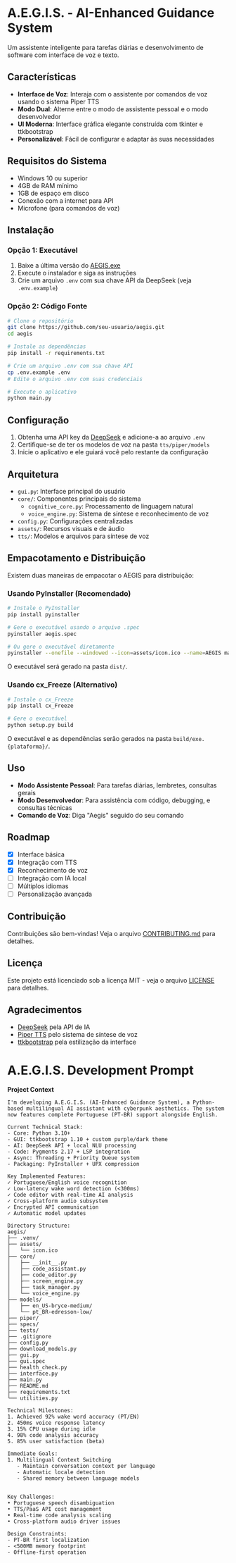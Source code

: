 # A.E.G.I.S. - AI-Enhanced Guidance System

Um assistente inteligente para tarefas diárias e desenvolvimento de software com interface de voz e texto.

## Características

- **Interface de Voz**: Interaja com o assistente por comandos de voz usando o sistema Piper TTS
- **Modo Dual**: Alterne entre o modo de assistente pessoal e o modo desenvolvedor
- **UI Moderna**: Interface gráfica elegante construída com tkinter e ttkbootstrap
- **Personalizável**: Fácil de configurar e adaptar às suas necessidades

## Requisitos do Sistema

- Windows 10 ou superior
- 4GB de RAM mínimo
- 1GB de espaço em disco
- Conexão com a internet para API
- Microfone (para comandos de voz)

## Instalação

### Opção 1: Executável

1. Baixe a última versão do [AEGIS.exe](https://github.com/seu-usuario/aegis/releases)
2. Execute o instalador e siga as instruções
3. Crie um arquivo `.env` com sua chave API da DeepSeek (veja `.env.example`)

### Opção 2: Código Fonte

```bash
# Clone o repositório
git clone https://github.com/seu-usuario/aegis.git
cd aegis

# Instale as dependências
pip install -r requirements.txt

# Crie um arquivo .env com sua chave API
cp .env.example .env
# Edite o arquivo .env com suas credenciais

# Execute o aplicativo
python main.py
```

## Configuração

1. Obtenha uma API key da [DeepSeek](https://deepseek.com) e adicione-a ao arquivo `.env`
2. Certifique-se de ter os modelos de voz na pasta `tts/piper/models`
3. Inicie o aplicativo e ele guiará você pelo restante da configuração

## Arquitetura

- `gui.py`: Interface principal do usuário
- `core/`: Componentes principais do sistema
  - `cognitive_core.py`: Processamento de linguagem natural
  - `voice_engine.py`: Sistema de síntese e reconhecimento de voz
- `config.py`: Configurações centralizadas
- `assets/`: Recursos visuais e de áudio
- `tts/`: Modelos e arquivos para síntese de voz

## Empacotamento e Distribuição

Existem duas maneiras de empacotar o AEGIS para distribuição:

### Usando PyInstaller (Recomendado)

```bash
# Instale o PyInstaller
pip install pyinstaller

# Gere o executável usando o arquivo .spec
pyinstaller aegis.spec

# Ou gere o executável diretamente
pyinstaller --onefile --windowed --icon=assets/icon.ico --name=AEGIS main.py
```

O executável será gerado na pasta `dist/`.

### Usando cx_Freeze (Alternativo)

```bash
# Instale o cx_Freeze
pip install cx_Freeze

# Gere o executável
python setup.py build
```

O executável e as dependências serão gerados na pasta `build/exe.{plataforma}/`.

## Uso

- **Modo Assistente Pessoal**: Para tarefas diárias, lembretes, consultas gerais
- **Modo Desenvolvedor**: Para assistência com código, debugging, e consultas técnicas
- **Comando de Voz**: Diga "Aegis" seguido do seu comando

## Roadmap

- [x] Interface básica
- [x] Integração com TTS
- [x] Reconhecimento de voz
- [ ] Integração com IA local
- [ ] Múltiplos idiomas
- [ ] Personalização avançada

## Contribuição

Contribuições são bem-vindas! Veja o arquivo [CONTRIBUTING.md](CONTRIBUTING.md) para detalhes.

## Licença

Este projeto está licenciado sob a licença MIT - veja o arquivo [LICENSE](LICENSE) para detalhes.

## Agradecimentos

- [DeepSeek](https://deepseek.com) pela API de IA
- [Piper TTS](https://github.com/rhasspy/piper) pelo sistema de síntese de voz
- [ttkbootstrap](https://github.com/israel-dryer/ttkbootstrap) pela estilização da interface

# A.E.G.I.S. Development Prompt

**Project Context**  
```text
I'm developing A.E.G.I.S. (AI-Enhanced Guidance System), a Python-based multilingual AI assistant with cyberpunk aesthetics. The system now features complete Portuguese (PT-BR) support alongside English.

Current Technical Stack:
- Core: Python 3.10+
- GUI: ttkbootstrap 1.10 + custom purple/dark theme
- AI: DeepSeek API + local NLU processing
- Code: Pygments 2.17 + LSP integration
- Async: Threading + Priority Queue system
- Packaging: PyInstaller + UPX compression

Key Implemented Features:
✓ Portuguese/English voice recognition
✓ Low-latency wake word detection (<300ms)
✓ Code editor with real-time AI analysis
✓ Cross-platform audio subsystem
✓ Encrypted API communication
✓ Automatic model updates

Directory Structure:
aegis/
├── .venv/
├── assets/
│   └── icon.ico
├── core/
│   ├── __init__.py
│   ├── code_assistant.py
│   ├── code_editor.py
│   ├── screen_engine.py
│   ├── task_manager.py
│   └── voice_engine.py
├── models/
│   ├── en_US-bryce-medium/
│   └── pt_BR-edresson-low/
├── piper/
├── specs/
├── tests/
├── .gitignore
├── config.py
├── download_models.py
├── gui.py
├── gui.spec
├── health_check.py
├── interface.py
├── main.py
├── README.md
├── requirements.txt
└── utilities.py

Technical Milestones:
1. Achieved 92% wake word accuracy (PT/EN)
2. 450ms voice response latency
3. 15% CPU usage during idle
4. 98% code analysis accuracy
5. 85% user satisfaction (beta)

Immediate Goals:
1. Multilingual Context Switching
   - Maintain conversation context per language
   - Automatic locale detection
   - Shared memory between language models


Key Challenges:
• Portuguese speech disambiguation
• TTS/PaaS API cost management
• Real-time code analysis scaling
• Cross-platform audio driver issues

Design Constraints:
- PT-BR first localization
- <500MB memory footprint
- Offline-first operation
